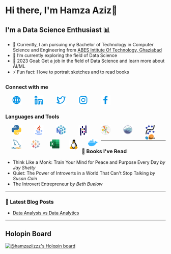 # Hi there, I'm Hamza Aziz👋

## I'm a Data Science Enthusiast 📊

- 🔭 Currently, I am pursuing my Bachelor of Technology in Computer Science and Engineering from [ABES Intitute Of Technology, Ghaziabad](https://www.abesit.in/)
- 🌱 I’m currently exploring the field of Data Science
- 🥅 2023 Goal: Get a job in the field of Data Science and learn more about AI/ML
- ⚡ Fun fact: I love to portrait sketches and to read books

### Connect with me

<a href="https://hamzaziizzz.me/" target="_blank"><img src="./img/globe.svg" width="30px" align="left" style="padding-right:20px; padding-left:20px;"></a>

<a href="https://www.linkedin.com/in/hamzaziizzz/" target="_blank"><img src="./img/linkedin.svg" width="30px" align="left" style="padding-right:20px; padding-left:20px;"></a>

<a href="https://www.twitter.com/hamzaziizzz" target="_blank"><img src="./img/twitter.svg" width="30px" align="left" style="padding-right:20px; padding-left:20px;"></a>

<a href="https://www.instagram.com/hamzaziizzz" target="_blank"><img src="./img/instagram.svg" width="30px" align="left" style="padding-right:20px; padding-left:20px; vertical-align:middle;"></a>

<a href="https://www.facebook.com/hamzaziizzz/" target="_blank"><img src="./img/facebook.svg" width="30px" align="left" style="padding-right:20px; padding-left:20px;"></a>

<br />
<br />

### Languages and Tools

<img align="left" alt="Python" width="30px" src="./img/python-logo.png" style="padding-right:20px; padding-left:20px;">

<img align="left" alt="Java" width="30px" src="./img/java-logo.png" style="padding-right:20px; padding-left:20px;">

<img align="left" alt="Numpy" width="30px" src="./img/numpy-logo.png" style="padding-right:20px; padding-left:20px;">

<img align="left" alt="Pandas" width="30px" src="./img/pandas-logo.png" style="padding-right:20px; padding-left:20px;">

<img align="left" alt="Matplotlib" width="30px" src="./img/matplotlib-logo.png" style="padding-right:20px; padding-left:20px;">

<img align="left" alt="Seaborn" width="30px" src="./img/seaborn-logo.png" style="padding-right:20px; padding-left:20px;">

<img align="left" alt="Statsmodels" width="30px" src="./img/statsmodels-logo.png" style="padding-right:20px; padding-left:20px;">

<img align="left" alt="Scikit Learn" width="30px" src="./img/scikit-learn-logo.png" style="padding-right:10px; padding-left:20px;">

<img align="left" alt="MySQL" width="30px" src="./img/mysql-logo.png" style="padding-right:10px; padding-left:20px;">

<img align="left" alt="Tableau" width="30px" src="./img/tableau-logo.png" style="padding-right:10px; padding-left:20px;">

<img align="left" alt="Microsoft Excel" width="30px" src="./img/excel-logo.png" style="padding-right:10px; padding-left:20px;">

<img align="left" alt="Linux OS" width="30px" src="./img/linux-logo.png" style="padding-right:10px; padding-left:20px;">

<img align="left" alt="Docker" width="30px" src="./img/docker-logo.png" style="padding-right:10px; padding-left:20px;">

<br />
<br />

---

### 📙 Books I've Read

- Think Like a Monk: Train Your Mind for Peace and Purpose Every Day *by Jay Shetty*
- Quiet: The Power of Introverts in a World That Can't Stop Talking *by Susan Cain*
- The Introvert Entrepreneur *by Beth Buelow*

---

### 📑 Latest Blog Posts

- [Data Analysis vs Data Analytics](https://hamzaziizzz.hashnode.dev/data-analysis-vs-data-analytics)

---

## Holopin Board
[![@hamzaziizzz's Holopin board](https://holopin.io/api/user/board?user=hamzaziizzz)](https://holopin.io/@hamzaziizzz)
